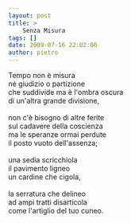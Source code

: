 ```yaml
---
layout: post
title: >
    Senza Misura
tags: []
date: 2009-07-16 22:02:00
author: pietro
---
```

Tempo non è misura<br/>né giudizio o partizione<br/>che suddivide ma è l'ombra oscura<br/>di un'altra grande divisione,<br/><br/>non c'è bisogno di altre ferite<br/>sul cadavere della coscienza<br/>ma le speranze ormai perdute<br/>il posto vuoto dell'assenza;<br/><br/>una sedia scricchiola<br/>il pavimento ligneo<br/>un cardine che cigola,<br/><br/>la serratura che delineo<br/>ad ampi tratti disarticola<br/>come l'artiglio del tuo cuneo.
